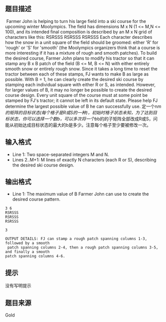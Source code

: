 


## 题目描述
 Farmer John is helping to turn his large field into a ski course for the upcoming winter Moolympics.  The field has dimensions M x N (1 <= M,N <= 100), and its intended final composition is described by an M x N grid of characters like this:  RSRSSS RSRSSS RSRSSS  Each character describes how the snow in a unit square of the field should be groomed: either 'R' for 'rough' or 'S' for 'smooth' (the Moolympics organizers think that a course is more interesting if it has a mixture of rough and smooth patches).    To build the desired course, Farmer John plans to modify his tractor so that it can stamp any B x B patch of the field (B <= M, B <= N) with either entirely smooth snow or entirely rough snow.  Since it takes a long time to reset the tractor between each of these stamps, FJ wants to make B as large as possible.  With B = 1, he can clearly create the desired ski course by stamping each individual square with either R or S, as intended.  However, for larger values of B, it may no longer be possible to create the desired course design.  Every unit square of the course must at some point be stamped by FJ's tractor; it cannot be left in its default state.  Please help FJ determine the largest possible value of B he can successfully use.
定一个n*m的矩阵的目标状态(每个格子是R或S的一种)，初始时格子状态未知，为了达到目标状态，你可以选择一个数b，可以多次将一个b*b的的子矩阵全部改成R或S，问能从初始达成目标状态的最大的b是多少。注意每个格子至少要被修改一次。
## 输入格式
* Line 1: Two space-separated integers M and N.  
* Lines 2..M+1: M lines of exactly N characters (each R or S),         describing the desired ski course design. 
## 输出格式
* Line 1: The maximum value of B Farmer John can use to create the         desired course pattern.

```input1
3 6 
RSRSSS 
RSRSSS 
RSRSSS

```

```output1
3 

OUTPUT DETAILS: FJ can stamp a rough patch spanning columns 1-3, followed by a smooth
 patch spanning columns 2-4, then a rough patch spanning columns 3-5, and finally a smooth 
patch spanning columns 4-6.
```

## 提示
没有写明提示
## 题目来源
Gold


